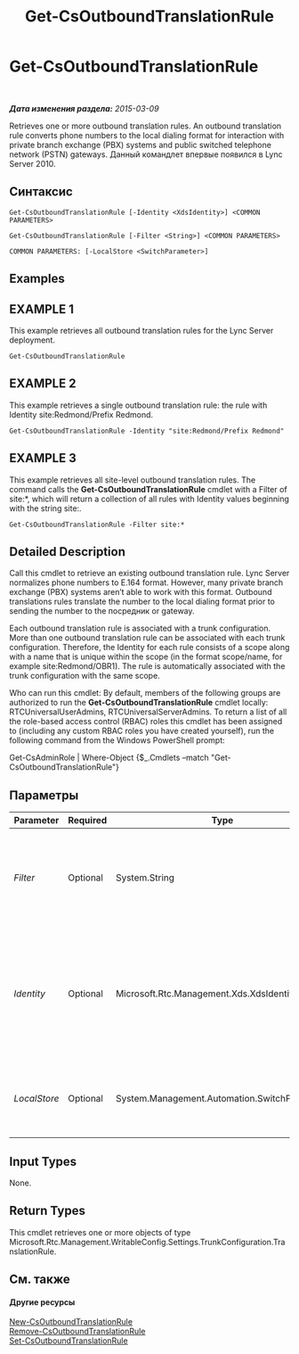 ﻿---
title: Get-CsOutboundTranslationRule
TOCTitle: Get-CsOutboundTranslationRule
ms:assetid: 0564df17-dcca-44e1-9341-15521e0fa14b
ms:mtpsurl: https://technet.microsoft.com/ru-ru/library/Gg398104(v=OCS.15)
ms:contentKeyID: 49308810
ms.date: 05/19/2016
mtps_version: v=OCS.15
ms.translationtype: HT
---

# Get-CsOutboundTranslationRule

 

_**Дата изменения раздела:** 2015-03-09_

Retrieves one or more outbound translation rules. An outbound translation rule converts phone numbers to the local dialing format for interaction with private branch exchange (PBX) systems and public switched telephone network (PSTN) gateways. Данный командлет впервые появился в Lync Server 2010.

## Синтаксис

    Get-CsOutboundTranslationRule [-Identity <XdsIdentity>] <COMMON PARAMETERS>

    Get-CsOutboundTranslationRule [-Filter <String>] <COMMON PARAMETERS>

    COMMON PARAMETERS: [-LocalStore <SwitchParameter>]

## Examples

## EXAMPLE 1

This example retrieves all outbound translation rules for the Lync Server deployment.

    Get-CsOutboundTranslationRule

## EXAMPLE 2

This example retrieves a single outbound translation rule: the rule with Identity site:Redmond/Prefix Redmond.

    Get-CsOutboundTranslationRule -Identity "site:Redmond/Prefix Redmond"

## EXAMPLE 3

This example retrieves all site-level outbound translation rules. The command calls the **Get-CsOutboundTranslationRule** cmdlet with a Filter of site:\*, which will return a collection of all rules with Identity values beginning with the string site:.

    Get-CsOutboundTranslationRule -Filter site:*

## Detailed Description

Call this cmdlet to retrieve an existing outbound translation rule. Lync Server normalizes phone numbers to E.164 format. However, many private branch exchange (PBX) systems aren’t able to work with this format. Outbound translations rules translate the number to the local dialing format prior to sending the number to the посредник or gateway.

Each outbound translation rule is associated with a trunk configuration. More than one outbound translation rule can be associated with each trunk configuration. Therefore, the Identity for each rule consists of a scope along with a name that is unique within the scope (in the format scope/name, for example site:Redmond/OBR1). The rule is automatically associated with the trunk configuration with the same scope.

Who can run this cmdlet: By default, members of the following groups are authorized to run the **Get-CsOutboundTranslationRule** cmdlet locally: RTCUniversalUserAdmins, RTCUniversalServerAdmins. To return a list of all the role-based access control (RBAC) roles this cmdlet has been assigned to (including any custom RBAC roles you have created yourself), run the following command from the Windows PowerShell prompt:

Get-CsAdminRole | Where-Object {$\_.Cmdlets –match "Get-CsOutboundTranslationRule"}

## Параметры


<table>
<colgroup>
<col style="width: 25%" />
<col style="width: 25%" />
<col style="width: 25%" />
<col style="width: 25%" />
</colgroup>
<thead>
<tr class="header">
<th>Parameter</th>
<th>Required</th>
<th>Type</th>
<th>Description</th>
</tr>
</thead>
<tbody>
<tr class="odd">
<td><p><em>Filter</em></p></td>
<td><p>Optional</p></td>
<td><p>System.String</p></td>
<td><p>Performs a wildcard search on Identity that allows you to narrow down your results to only those outbound translation rules whose identities match the given wildcard string.</p></td>
</tr>
<tr class="even">
<td><p><em>Identity</em></p></td>
<td><p>Optional</p></td>
<td><p>Microsoft.Rtc.Management.Xds.XdsIdentity</p></td>
<td><p>The unique identifier for the outbound translation rule you want to retrieve. The Identity consists of the scope followed by a unique name within each scope (for example, site:Redmond/OutboundRule1). Specifying a value for Identity will return at most one outbound translation rule.</p></td>
</tr>
<tr class="odd">
<td><p><em>LocalStore</em></p></td>
<td><p>Optional</p></td>
<td><p>System.Management.Automation.SwitchParameter</p></td>
<td><p>Retrieves the outbound translation rule from the local replica of the управления, rather than the управления itself.</p></td>
</tr>
</tbody>
</table>


## Input Types

None.

## Return Types

This cmdlet retrieves one or more objects of type Microsoft.Rtc.Management.WritableConfig.Settings.TrunkConfiguration.TranslationRule.

## См. также

#### Другие ресурсы

[New-CsOutboundTranslationRule](new-csoutboundtranslationrule.md)  
[Remove-CsOutboundTranslationRule](remove-csoutboundtranslationrule.md)  
[Set-CsOutboundTranslationRule](set-csoutboundtranslationrule.md)

